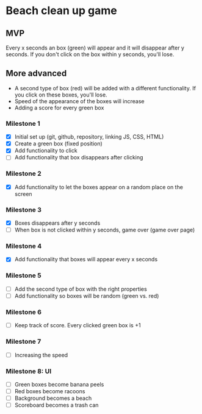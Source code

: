 # Beach clean up game 

## MVP
Every x seconds an box (green) will appear and it will disappear after y seconds. If you don't click on the box within y seconds, you'll lose. 

## More advanced
- A second type of box (red) will be added with a different functionality. If you click on these boxes, you'll lose.
- Speed of the appearance of the boxes will increase
- Adding a score for every green box

### Milestone 1
- [x] Initial set up (git, github, repository, linking JS, CSS, HTML)
- [x] Create a green box (fixed position)
- [x] Add functionality to click
- [ ] Add functionality that box disappears after clicking

### Milestone 2
- [x] Add functionality to let the boxes appear on a random place on the screen

### Milestone 3
- [x] Boxes disappears after y seconds
- [ ] When box is not clicked within y seconds, game over (game over page)

### Milestone 4
- [x] Add functionality that boxes will appear every x seconds

### Milestone 5 
- [ ] Add the second type of box with the right properties
- [ ] Add functionality so boxes will be random (green vs. red)

### Milestone 6
- [ ] Keep track of score. Every clicked green box is +1

### Milestone 7
- [ ] Increasing the speed 

### Milestone 8: UI
- [ ] Green boxes become banana peels
- [ ] Red boxes become racoons
- [ ] Background becomes a beach
- [ ] Scoreboard becomes a trash can